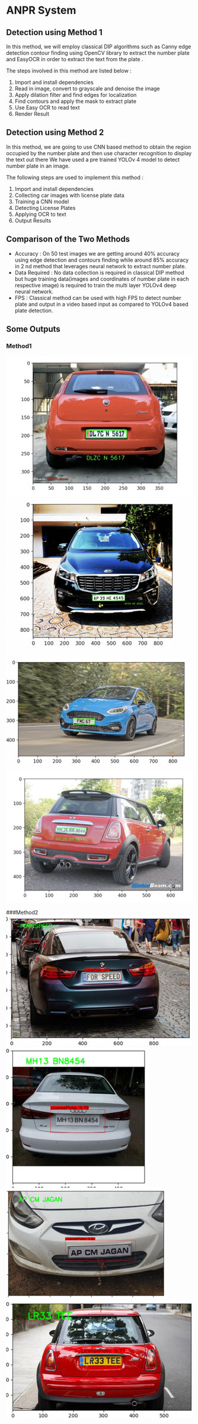 # ANPR System

## Detection using Method 1
In this method, we will employ classical DIP algorithms such as Canny
edge detection contour finding using OpenCV library to extract the
number plate and EasyOCR in order to extract the text from the plate .

The steps involved in this method are listed below :
1. Import and install dependencies
2. Read in image, convert to grayscale and denoise the image
3. Apply dilation filter and find edges for localization
4. Find contours and apply the mask to extract plate
5. Use Easy OCR to read text
6. Render Result

## Detection using Method 2
In this method, we are going to use CNN based method to obtain the
region occupied by the number plate and then use character recognition
to display the text out there We have used a pre trained YOLOv 4 model
to detect number plate in an image.

The following steps are used to implement this method :
1. Import and install dependencies
2. Collecting car images with license plate data
3. Training a CNN model
4. Detecting License Plates
5. Applying OCR to text
6. Output Results

## Comparison of the Two Methods
+ Accuracy : On 50 test images we are getting around 40% accuracy using edge
detection and contours finding while around 85% accuracy in 2 nd method that
leverages neural network to extract number plate.
+ Data Required : No data collection is required in classical DIP method but huge training
data(images and coordinates of number plate in each respective image) is required to
train the multi layer YOLOv4 deep neural network.
+ FPS : Classical method can be used with high FPS to detect number plate and output in
a video based input as compared to YOLOv4 based plate detection.

## Some Outputs
### Method1
![img1](https://github.com/AnmolGarg98/AUTOMATIC-NUMBER-PLATE-DETECTION-SYSTEM/blob/main/sample_output/output1/Screenshot%202021-12-11%20at%207.44.20%20PM.png)
![img2](https://github.com/AnmolGarg98/AUTOMATIC-NUMBER-PLATE-DETECTION-SYSTEM/blob/main/sample_output/output1/Screenshot%202021-12-12%20at%205.26.47%20PM.png)
![img3](https://github.com/AnmolGarg98/AUTOMATIC-NUMBER-PLATE-DETECTION-SYSTEM/blob/main/sample_output/output1/Screenshot%202021-12-12%20at%208.16.23%20PM.png)
![img4](https://github.com/AnmolGarg98/AUTOMATIC-NUMBER-PLATE-DETECTION-SYSTEM/blob/main/sample_output/output1/Screenshot%202021-12-12%20at%208.16.58%20PM.png)

###Method2
![img1](https://github.com/AnmolGarg98/AUTOMATIC-NUMBER-PLATE-DETECTION-SYSTEM/blob/main/sample_output/output2/Picture1.png)
![img2](https://github.com/AnmolGarg98/AUTOMATIC-NUMBER-PLATE-DETECTION-SYSTEM/blob/main/sample_output/output2/Picture2.png)
![img3](https://github.com/AnmolGarg98/AUTOMATIC-NUMBER-PLATE-DETECTION-SYSTEM/blob/main/sample_output/output2/Picture3.png)
![img4](https://github.com/AnmolGarg98/AUTOMATIC-NUMBER-PLATE-DETECTION-SYSTEM/blob/main/sample_output/output2/Picture4.png)
